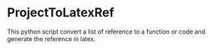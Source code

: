 # ProjectToLatexRef

This python script convert a list of reference to a function or code and
generate the reference in latex.

